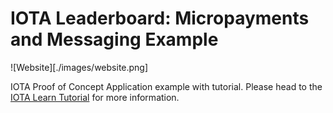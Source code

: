 # IOTA Leaderboard: Micropayments and Messaging Example

![Website][./images/website.png]

IOTA Proof of Concept Application example with tutorial. Please head to the [IOTA Learn Tutorial](#https://learn.iota.org/tutorial/payments-and-messaging-leaderboard) for more information.


